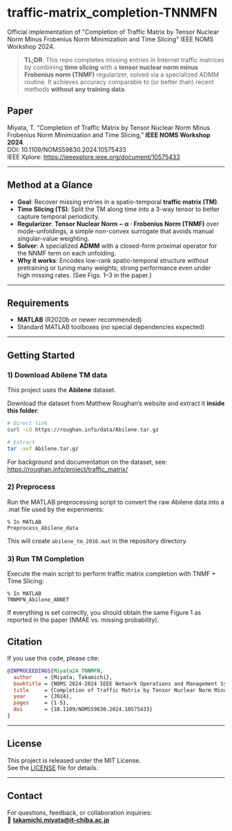 # traffic-matrix_completion-TNNMFN
Official implementation of "Completion of Traffic Matrix by Tensor Nuclear Norm Minus Frobenius Norm Minimization and Time Slicing" IEEE NOMS Workshop 2024.


> **TL;DR**: This repo completes missing entries in Internet traffic matrices by combining **time slicing** with a **tensor nuclear norm minus Frobenius norm (TNMF)** regularizer, solved via a specialized ADMM routine. It achieves accuracy comparable to (or better than) recent methods **without any training data**.

## Paper
Miyata, T. “Completion of Traffic Matrix by Tensor Nuclear Norm Minus Frobenius Norm Minimization and Time Slicing,” **IEEE NOMS Workshop 2024**.  
DOI: 10.1109/NOMS59830.2024.10575433  
IEEE Xplore: https://ieeexplore.ieee.org/document/10575433

---

## Method at a Glance
- **Goal**: Recover missing entries in a spatio-temporal **traffic matrix (TM)**.
- **Time Slicing (TS)**: Split the TM along time into a 3-way tensor to better capture temporal periodicity.
- **Regularizer**: **Tensor Nuclear Norm − α · Frobenius Norm (TNMF)** over mode-unfoldings, a simple non-convex surrogate that avoids manual singular-value weighting.
- **Solver**: A specialized **ADMM** with a closed-form proximal operator for the NNMF term on each unfolding.
- **Why it works**: Encodes low-rank spatio-temporal structure *without* pretraining or tuning many weights; strong performance even under high missing rates. (See Figs. 1–3 in the paper.)

---

## Requirements
- **MATLAB** (R2020b or newer recommended)
- Standard MATLAB toolboxes (no special dependencies expected)

---
## Getting Started

### 1) Download Abilene TM data
This project uses the **Abilene** dataset.

Download the dataset from Matthew Roughan’s website and extract it **inside this folder**:
```bash
# Direct link
curl -LO https://roughan.info/data/Abilene.tar.gz

# Extract
tar -xvf Abilene.tar.gz
```
For background and documentation on the dataset, see: https://roughan.info/project/traffic_matrix/


### 2) Preprocess

Run the MATLAB preprocessing script to convert the raw Abilene data into a .mat file used by the experiments:

```
% In MATLAB
Preprocess_Abilene_data
```

This will create `abilene_tm_2016.mat` in the repository directory.

###  3) Run TM Completion

Execute the main script to perform traffic matrix completion with TNMF + Time Slicing:
```
% In MATLAB
TNNMFN_Abilene_ANNET
```
If everything is set correctly, you should obtain the same Figure 1 as reported in the paper (NMAE vs. missing probability).

## Citation
If you use this code, please cite:

```bibtex
@INPROCEEDINGS{Miyata24_TNNMFN,
  author    = {Miyata, Takamichi},
  booktitle = {NOMS 2024-2024 IEEE Network Operations and Management Symposium},
  title     = {Completion of Traffic Matrix by Tensor Nuclear Norm Minus Frobenius Norm Minimization and Time Slicing},
  year      = {2024},
  pages     = {1-5},
  doi       = {10.1109/NOMS59830.2024.10575433}
}
```

---

## License
This project is released under the MIT License.  
See the [LICENSE](./LICENSE) file for details.

---

## Contact
For questions, feedback, or collaboration inquiries:  
📧 **takamichi.miyata@it-chiba.ac.jp**
